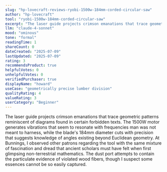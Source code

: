 ```yaml
---
slug: "hp-lovecraft-reviews-ryobi-1500w-184mm-corded-circular-saw"
author: "hp-lovecraft"
tool: "ryobi-1500w-184mm-corded-circular-saw"
excerpt: "The laser guide projects crimson emanations that trace geometric patterns reminiscent of diagrams found in certain forbidden texts."
llm: "claude-4-sonnet"
mood: "ominous"
tone: "formal"
readingTime: 1
shareCount: 0
dateCreated: "2025-07-09"
lastUpdated: "2025-07-09"
rating: 3
recommendsProduct: true
helpfulVotes: 0
unhelpfulVotes: 0
verifiedPurchaser: true
displayName: "howard"
useCase: "geometrically precise lumber division"
qualityRating: 4
valueRating: 3
userCategory: "Beginner"
---
```


The laser guide projects crimson emanations that trace geometric patterns reminiscent of diagrams found in certain forbidden texts. The 1500W motor generates vibrations that seem to resonate with frequencies man was not meant to harness, while the blade's 184mm diameter cuts with precision that suggests knowledge of angles existing beyond Euclidean geometry. At Bunnings, I observed other patrons regarding the tool with the same mixture of fascination and dread that ancient scholars must have felt when first glimpsing non-terrestrial mathematics. The dust port attempts to contain the particulate evidence of violated wood fibers, though I suspect some essences cannot be so easily captured. 
